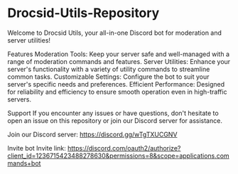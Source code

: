 # Drocsid-Utils-Repository

Welcome to Drocsid Utils, your all-in-one Discord bot for moderation and server utilities!

Features
Moderation Tools: Keep your server safe and well-managed with a range of moderation commands and features.
Server Utilities: Enhance your server's functionality with a variety of utility commands to streamline common tasks.
Customizable Settings: Configure the bot to suit your server's specific needs and preferences.
Efficient Performance: Designed for reliability and efficiency to ensure smooth operation even in high-traffic servers.

Support
If you encounter any issues or have questions, don't hesitate to open an issue on this repository or join our Discord server for assistance.

Join our Discord server: https://discord.gg/wTgTXUCGNV

Invite bot
Invite link: https://discord.com/oauth2/authorize?client_id=1236715423488278630&permissions=8&scope=applications.commands+bot
